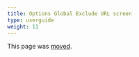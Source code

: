 ```yaml
---
title: Options Global Exclude URL screen
type: userguide
weight: 11
---
```


This page was [moved](/docs/desktop/addons/network/options/globalexclusions/).